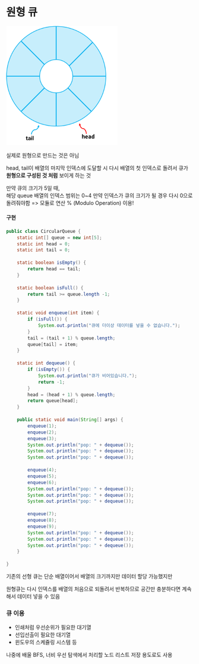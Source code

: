 # 원형 큐

<img alt="img.png" src="img/circular_queue_img.png" width="300"/>

실제로 원형으로 만드는 것은 아님

head, tail이 배열의 마지막 인덱스에 도달할 시 다시 배열의 첫 인덱스로 돌려서 큐가 **원형으로 구성된 것 처럼** 보이게 하는 것

만약 큐의 크기가 5일 때,<br>
해당 queue 배열의 인덱스 범위는 0~4
만약 인덱스가 큐의 크기가 될 경우 다시 0으로 돌려줘야함
=> 모듈로 연산 % (Modulo Operation) 이용!

#### 구현
```java
public class CircularQueue {
    static int[] queue = new int[5];
    static int head = 0;
    static int tail = 0;

    static boolean isEmpty() {
        return head == tail;
    }

    static boolean isFull() {
        return tail >= queue.length -1;
    }

    static void enqueue(int item) {
        if (isFull()) {
            System.out.println("큐에 더이상 데이터를 넣을 수 없습니다.");
        }
        tail = (tail + 1) % queue.length;
        queue[tail] = item;
    }

    static int dequeue() {
        if (isEmpty()) {
            System.out.println("큐가 비어있습니다.");
            return -1;
        }
        head = (head + 1) % queue.length;
        return queue[head];
    }

    public static void main(String[] args) {
        enqueue(1);
        enqueue(2);
        enqueue(3);
        System.out.println("pop: " + dequeue());
        System.out.println("pop: " + dequeue());
        System.out.println("pop: " + dequeue());

        enqueue(4);
        enqueue(5);
        enqueue(6);
        System.out.println("pop: " + dequeue());
        System.out.println("pop: " + dequeue());
        System.out.println("pop: " + dequeue());

        enqueue(7);
        enqueue(8);
        enqueue(9);
        System.out.println("pop: " + dequeue());
        System.out.println("pop: " + dequeue());
        System.out.println("pop: " + dequeue());
    }

}
```
기존의 선형 큐는 단순 배열이어서 배열의 크기까지만 데이터 할당 가능했지만

원형큐는 다시 인덱스를 배열의 처음으로 되돌려서 반복하므로 공간만 충분하다면 계속해서 데이터 넣을 수 있음

### 큐 이용
- 인쇄처럼 우선순위가 필요한 대기열
- 선입선출이 필요한 대기열
- 윈도우의 스케쥴링 시스템 등

나중에 배울 BFS, 너비 우선 탐색에서 처리할 노드 리스트 저장 용도로도 사용




